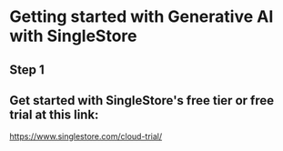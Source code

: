 # Getting started with Generative AI with SingleStore

## Step 1
## Get started with SingleStore's free tier or free trial at this link:
https://www.singlestore.com/cloud-trial/


